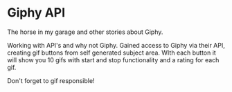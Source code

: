 # Giphy API
The horse in my garage and other stories about Giphy.

Working with API's and why not Giphy. Gained access to Giphy via their API, creating gif buttons from self generated subject area. WIth each button it will show you 10 gifs with start and stop functionality and a rating for each gif.

Don't forget to gif responsible!
